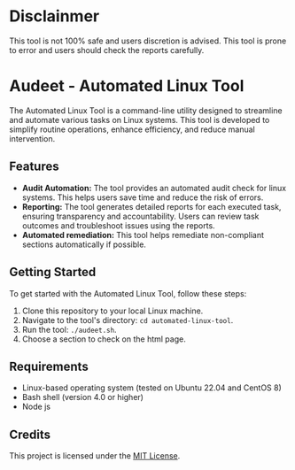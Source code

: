 # Disclainmer
This tool is not 100% safe and users discretion is advised.
This tool is prone to error and users should check the reports carefully.

# Audeet - Automated Linux Tool

The Automated Linux Tool is a command-line utility designed to streamline and automate various tasks on Linux systems. This tool is developed to simplify routine operations, enhance efficiency, and reduce manual intervention.

## Features

- **Audit Automation:** The tool provides an automated audit check for linux systems. This helps users save time and reduce the risk of errors.
- **Reporting:** The tool generates detailed reports for each executed task, ensuring transparency and accountability. Users can review task outcomes and troubleshoot issues using the reports.
- **Automated remediation:** This tool helps remediate non-compliant sections automatically if possible.

## Getting Started

To get started with the Automated Linux Tool, follow these steps:

1. Clone this repository to your local Linux machine.
2. Navigate to the tool's directory: `cd automated-linux-tool`.
3. Run the tool: `./audeet.sh`.
4. Choose a section to check on the html page.
   
## Requirements

- Linux-based operating system (tested on Ubuntu 22.04 and CentOS 8)
- Bash shell (version 4.0 or higher)
- Node js

## Credits

This project is licensed under the [MIT License](LICENSE).
